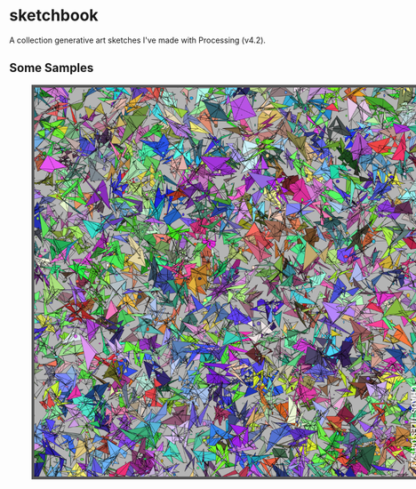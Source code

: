 # sketchbook

A collection generative art sketches I've made with Processing (v4.2).

## Some Samples

<div> 
  <figure style="position: relative; width: 700px; height: 700px;">
    <img style="border: 5px solid #555;" src="https://github.com/charlesdungy/sketchbook/blob/main/sketches/chaos_tiles_041523.png?raw=true)">
    <figcaption style="position: absolute; top: 525px; right: 0; width: 24px; height: 180px; line-height: 24px; font-size: 14px; font-weight: bold; text-align: center; color: white; text-transform: uppercase; writing-mode: vertical-rl;">Chaos Tiles 041523</figcaption>
  </figure>
</div>
